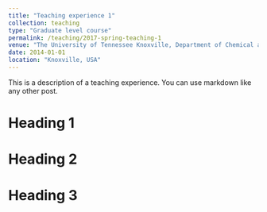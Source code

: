 ```yaml
---
title: "Teaching experience 1"
collection: teaching
type: "Graduate level course"
permalink: /teaching/2017-spring-teaching-1
venue: "The University of Tennessee Knoxville, Department of Chemical and Biomolecular Engineering"
date: 2014-01-01
location: "Knoxville, USA"
---
```


This is a description of a teaching experience. You can use markdown like any other post.

Heading 1
======

Heading 2
======

Heading 3
======
